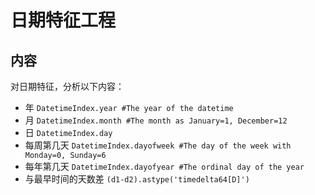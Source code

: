 # 日期特征工程

## 内容
对日期特征，分析以下内容：
* 年 `DatetimeIndex.year #The year of the datetime`
* 月 `DatetimeIndex.month #The month as January=1, December=12`
* 日 `DatetimeIndex.day`
* 每周第几天 `DatetimeIndex.dayofweek #The day of the week with Monday=0, Sunday=6`
* 每年第几天 `DatetimeIndex.dayofyear #The ordinal day of the year`
* 与最早时间的天数差 `(d1-d2).astype('timedelta64[D]')`